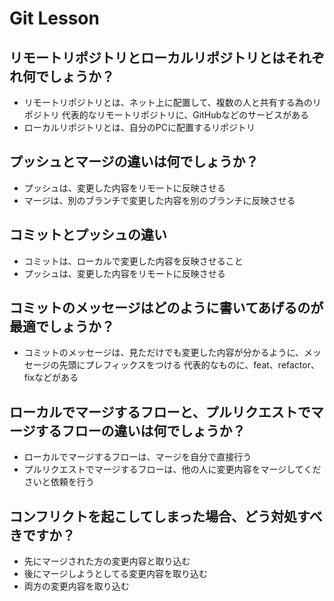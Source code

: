 # Git Lesson

## リモートリポジトリとローカルリポジトリとはそれぞれ何でしょうか？

 - リモートリポジトリとは、ネット上に配置して、複数の人と共有する為のリポジトリ
 代表的なリモートリポジトリに、GitHubなどのサービスがある
 - ローカルリポジトリとは、自分のPCに配置するリポジトリ


## プッシュとマージの違いは何でしょうか？

 - プッシュは、変更した内容をリモートに反映させる
 - マージは、別のブランチで変更した内容を別のブランチに反映させる


## コミットとプッシュの違い

 - コミットは、ローカルで変更した内容を反映させること
 - プッシュは、変更した内容をリモートに反映させる

## コミットのメッセージはどのように書いてあげるのが最適でしょうか？

 - コミットのメッセージは、見ただけでも変更した内容が分かるように、メッセージの先頭にプレフィックスをつける
 代表的なものに、feat、refactor、fixなどがある


## ローカルでマージするフローと、プルリクエストでマージするフローの違いは何でしょうか？

 - ローカルでマージするフローは、マージを自分で直接行う
 - プルリクエストでマージするフローは、他の人に変更内容をマージしてくださいと依頼を行う

## コンフリクトを起こしてしまった場合、どう対処すべきですか？

 - 先にマージされた方の変更内容と取り込む
 - 後にマージしようとしてる変更内容を取り込む
 - 両方の変更内容を取り込む
